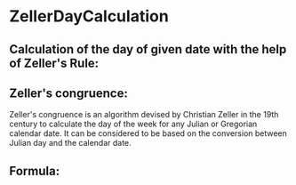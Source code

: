 # ZellerDayCalculation

 <h2 align="left"> Calculation of the day of given date with the help of Zeller's Rule:</h2>
 
 <h2 align="left"><summary> Zeller's congruence:</summary></h2>
 
 Zeller's congruence is an algorithm devised by Christian Zeller in the 19th century to calculate the day of the week for any Julian or Gregorian calendar date. It can be considered to be based on the conversion between Julian day and the calendar date.
 
 <h2 align="left"><summary>Formula:</summary></h2>
 

